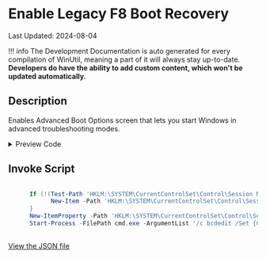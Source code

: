﻿# Enable Legacy F8 Boot Recovery

Last Updated: 2024-08-04


!!! info
     The Development Documentation is auto generated for every compilation of WinUtil, meaning a part of it will always stay up-to-date. **Developers do have the ability to add custom content, which won't be updated automatically.**


## Description

Enables Advanced Boot Options screen that lets you start Windows in advanced troubleshooting modes.

<!-- BEGIN CUSTOM CONTENT -->

<!-- END CUSTOM CONTENT -->

<details>
<summary>Preview Code</summary>

```json
{
    "Content":  "Enable Legacy F8 Boot Recovery",
    "Description":  "Enables Advanced Boot Options screen that lets you start Windows in advanced troubleshooting modes.",
    "category":  "Features",
    "panel":  "1",
    "Order":  "a018_",
    "feature":  [

                ],
    "InvokeScript":  [
                         "
      If (!(Test-Path \u0027HKLM:\\SYSTEM\\CurrentControlSet\\Control\\Session Manager\\Configuration Manager\\LastKnownGood\u0027)) {
            New-Item -Path \u0027HKLM:\\SYSTEM\\CurrentControlSet\\Control\\Session Manager\\Configuration Manager\\LastKnownGood\u0027 -Force | Out-Null
      }
      New-ItemProperty -Path \u0027HKLM:\\SYSTEM\\CurrentControlSet\\Control\\Session Manager\\Configuration Manager\\LastKnownGood\u0027 -Name \u0027Enabled\u0027 -Type DWord -Value 1 -Force
      Start-Process -FilePath cmd.exe -ArgumentList \u0027/c bcdedit /Set {Current} BootMenuPolicy Legacy\u0027 -Wait
      "
                     ]
}
```
</details>

## Invoke Script

```powershell

      If (!(Test-Path 'HKLM:\SYSTEM\CurrentControlSet\Control\Session Manager\Configuration Manager\LastKnownGood')) {
            New-Item -Path 'HKLM:\SYSTEM\CurrentControlSet\Control\Session Manager\Configuration Manager\LastKnownGood' -Force | Out-Null
      }
      New-ItemProperty -Path 'HKLM:\SYSTEM\CurrentControlSet\Control\Session Manager\Configuration Manager\LastKnownGood' -Name 'Enabled' -Type DWord -Value 1 -Force
      Start-Process -FilePath cmd.exe -ArgumentList '/c bcdedit /Set {Current} BootMenuPolicy Legacy' -Wait
      

```
<!-- BEGIN SECOND CUSTOM CONTENT -->

<!-- END SECOND CUSTOM CONTENT -->

[View the JSON file](https://github.com/ChrisTitusTech/winutil/tree/main/config/feature.json)

